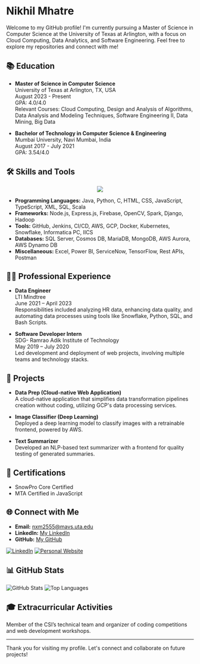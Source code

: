 # Nikhil Mhatre

Welcome to my GitHub profile! I'm currently pursuing a Master of Science in Computer Science at the University of Texas at Arlington, with a focus on Cloud Computing, Data Analytics, and Software Engineering. Feel free to explore my repositories and connect with me!

## 📚 Education

- **Master of Science in Computer Science**  
  University of Texas at Arlington, TX, USA  
  August 2023 - Present  
  GPA: 4.0/4.0  
  Relevant Courses: Cloud Computing, Design and Analysis of Algorithms, Data Analysis and Modeling Techniques, Software Engineering II, Data Mining, Big Data

- **Bachelor of Technology in Computer Science & Engineering**  
  Mumbai University, Navi Mumbai, India  
  August 2017 - July 2021  
  GPA: 3.54/4.0


## 🛠️ Skills and Tools
<p align="center">
  <a href="https://skillicons.dev">
    <img src="https://skillicons.dev/icons?i=aws,bootstrap,c,java,scala,cpp,css,django,docker,eclipse,firebase,gcp,git,github,html,idea,java,js,kotlin,kubernetes,linux,mysql,nodejs,ps,py,vscode" />
  </a>
</p>


- **Programming Languages:** Java, Python, C, HTML, CSS, JavaScript, TypeScript, XML, SQL, Scala
- **Frameworks:** Node.js, Express.js, Firebase, OpenCV, Spark, Django, Hadoop
- **Tools:** GitHub, Jenkins, CI/CD, AWS, GCP, Docker, Kubernetes, Snowflake, Informatica PC, IICS
- **Databases:** SQL Server, Cosmos DB, MariaDB, MongoDB, AWS Aurora, AWS Dynamo DB
- **Miscellaneous:** Excel, Power BI, ServiceNow, TensorFlow, Rest APIs, Postman

## 👨‍💻 Professional Experience

- **Data Engineer**  
  LTI Mindtree  
  June 2021 – April 2023  
  Responsibilities included analyzing HR data, enhancing data quality, and automating data processes using tools like Snowflake, Python, SQL, and Bash Scripts.

- **Software Developer Intern**  
  SDG- Ramrao Adik Institute of Technology  
  May 2019 – July 2020  
  Led development and deployment of web projects, involving multiple teams and technology stacks.

## 🚀 Projects

- **Data Prep (Cloud-native Web Application)**  
  A cloud-native application that simplifies data transformation pipelines creation without coding, utilizing GCP's data processing services.

- **Image Classifier (Deep Learning)**  
  Deployed a deep learning model to classify images with a retrainable frontend, powered by AWS.

- **Text Summarizer**  
  Developed an NLP-based text summarizer with a frontend for quality testing of generated summaries.

## 📜 Certifications

- SnowPro Core Certified
- MTA Certified in JavaScript

## 🌐 Connect with Me

- **Email:** [nxm2555@mavs.uta.edu](mailto:nxm2555@mavs.uta.edu)
- **LinkedIn:** [My LinkedIn](#)
- **GitHub:** [My GitHub](#)

[![LinkedIn](https://img.shields.io/badge/-LinkedIn-blue?style=flat&logo=Linkedin&logoColor=white)](https://www.linkedin.com/in/nikhil-mhatre-365785191/)
[![Personal Website](https://img.shields.io/badge/Website-Visit-blue)](https://ghost9933.github.io/NikhilMhatrePortFolio/)

## 📊 GitHub Stats


![ GitHub Stats](https://github-readme-stats.vercel.app/api?username=ghost9933&show_icons=true&theme=radical)
![Top Languages](https://github-readme-stats.vercel.app/api/top-langs/?username=ghost9933&layout=compact&theme=radical)


## 🎓 Extracurricular Activities

Member of the CSI’s technical team and organizer of coding competitions and web development workshops.

---

Thank you for visiting my profile. Let's connect and collaborate on future projects!
